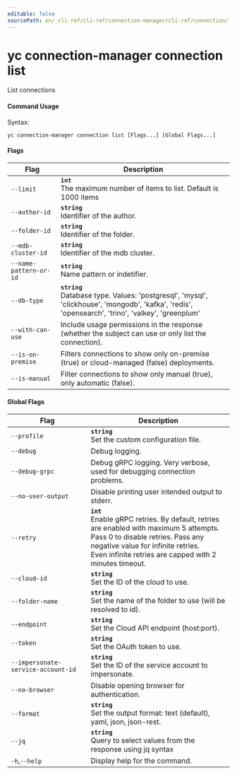 ```yaml
---
editable: false
sourcePath: en/_cli-ref/cli-ref/connection-manager/cli-ref/connection/list.md
---
```


# yc connection-manager connection list

List connections

#### Command Usage

Syntax: 

`yc connection-manager connection list [Flags...] [Global Flags...]`

#### Flags

| Flag | Description |
|----|----|
|`--limit`|<b>`int`</b><br/>The maximum number of items to list. Default is 1000 items|
|`--author-id`|<b>`string`</b><br/>Identifier of the author.|
|`--folder-id`|<b>`string`</b><br/>Identifier of the folder.|
|`--mdb-cluster-id`|<b>`string`</b><br/>Identifier of the mdb cluster.|
|`--name-pattern-or-id`|<b>`string`</b><br/>Name pattern or indetifier.|
|`--db-type`|<b>`string`</b><br/>Database type. Values: 'postgresql', 'mysql', 'clickhouse', 'mongodb', 'kafka', 'redis', 'opensearch', 'trino', 'valkey', 'greenplum'|
|`--with-can-use`|Include usage permissions in the response (whether the subject can use or only list the connection).|
|`--is-on-premise`|Filters connections to show only on-premise (true) or cloud-managed (false) deployments.|
|`--is-manual`|Filter connections to show only manual (true), only automatic (false).|

#### Global Flags

| Flag | Description |
|----|----|
|`--profile`|<b>`string`</b><br/>Set the custom configuration file.|
|`--debug`|Debug logging.|
|`--debug-grpc`|Debug gRPC logging. Very verbose, used for debugging connection problems.|
|`--no-user-output`|Disable printing user intended output to stderr.|
|`--retry`|<b>`int`</b><br/>Enable gRPC retries. By default, retries are enabled with maximum 5 attempts.<br/>Pass 0 to disable retries. Pass any negative value for infinite retries.<br/>Even infinite retries are capped with 2 minutes timeout.|
|`--cloud-id`|<b>`string`</b><br/>Set the ID of the cloud to use.|
|`--folder-name`|<b>`string`</b><br/>Set the name of the folder to use (will be resolved to id).|
|`--endpoint`|<b>`string`</b><br/>Set the Cloud API endpoint (host:port).|
|`--token`|<b>`string`</b><br/>Set the OAuth token to use.|
|`--impersonate-service-account-id`|<b>`string`</b><br/>Set the ID of the service account to impersonate.|
|`--no-browser`|Disable opening browser for authentication.|
|`--format`|<b>`string`</b><br/>Set the output format: text (default), yaml, json, json-rest.|
|`--jq`|<b>`string`</b><br/>Query to select values from the response using jq syntax|
|`-h`,`--help`|Display help for the command.|
